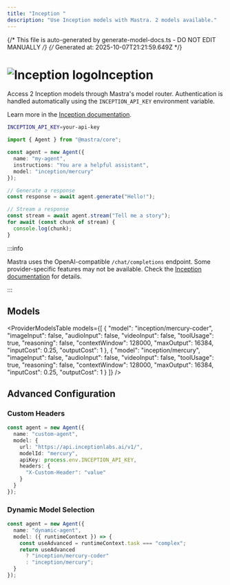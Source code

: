 ```yaml
---
title: "Inception "
description: "Use Inception models with Mastra. 2 models available."
---
```


{/* This file is auto-generated by generate-model-docs.ts - DO NOT EDIT MANUALLY */}
{/* Generated at: 2025-10-07T21:21:59.649Z */}

# <img src="https://models.dev/logos/inception.svg" alt="Inception logo" className="inline w-8 h-8 mr-2 align-middle dark:invert dark:brightness-0 dark:contrast-200" />Inception

Access 2 Inception models through Mastra's model router. Authentication is handled automatically using the `INCEPTION_API_KEY` environment variable.

Learn more in the [Inception documentation](https://platform.inceptionlabs.ai/docs).

```bash
INCEPTION_API_KEY=your-api-key
```

```typescript
import { Agent } from "@mastra/core";

const agent = new Agent({
  name: "my-agent",
  instructions: "You are a helpful assistant",
  model: "inception/mercury"
});

// Generate a response
const response = await agent.generate("Hello!");

// Stream a response
const stream = await agent.stream("Tell me a story");
for await (const chunk of stream) {
  console.log(chunk);
}
```

:::info

Mastra uses the OpenAI-compatible `/chat/completions` endpoint. Some provider-specific features may not be available. Check the [Inception documentation](https://platform.inceptionlabs.ai/docs) for details.

:::

## Models

<ProviderModelsTable 
  models={[
  {
    "model": "inception/mercury-coder",
    "imageInput": false,
    "audioInput": false,
    "videoInput": false,
    "toolUsage": true,
    "reasoning": false,
    "contextWindow": 128000,
    "maxOutput": 16384,
    "inputCost": 0.25,
    "outputCost": 1
  },
  {
    "model": "inception/mercury",
    "imageInput": false,
    "audioInput": false,
    "videoInput": false,
    "toolUsage": true,
    "reasoning": false,
    "contextWindow": 128000,
    "maxOutput": 16384,
    "inputCost": 0.25,
    "outputCost": 1
  }
]}
/>

## Advanced Configuration

### Custom Headers

```typescript
const agent = new Agent({
  name: "custom-agent",
  model: {
    url: "https://api.inceptionlabs.ai/v1/",
    modelId: "mercury",
    apiKey: process.env.INCEPTION_API_KEY,
    headers: {
      "X-Custom-Header": "value"
    }
  }
});
```

### Dynamic Model Selection

```typescript
const agent = new Agent({
  name: "dynamic-agent",
  model: ({ runtimeContext }) => {
    const useAdvanced = runtimeContext.task === "complex";
    return useAdvanced 
      ? "inception/mercury-coder"
      : "inception/mercury";
  }
});
```
